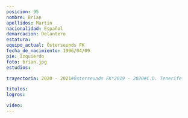 ```yaml
---
posicion: 95
nombre: Brian
apellidos: Martin
nacionalidad: Español
demarcacion: Delantero
estatura: 
equipo_actual: Österseunds FK
fecha_de_nacimiento: 1996/04/09
pie: Izquierdo
foto: brian.jpg
estudios:

trayectoria: 2020 - 2021#Österseunds FK*2019 - 2020#C.D. Tenerife

titulos:
logros:

video:
---
```

